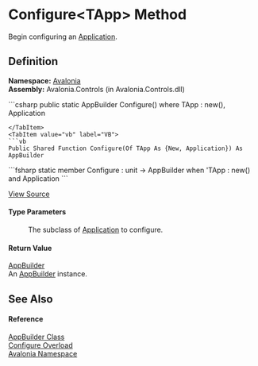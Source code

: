 # Configure&lt;TApp&gt; Method


Begin configuring an <a href="T_Avalonia_Application">Application</a>.



## Definition
**Namespace:** <a href="N_Avalonia">Avalonia</a>  
**Assembly:** Avalonia.Controls (in Avalonia.Controls.dll)

<Tabs groupId="api-code-preview">
<TabItem value="csharp" label="C#">
```csharp
public static AppBuilder Configure<TApp>()
where TApp : new(), Application

```
</TabItem>
<TabItem value="vb" label="VB">
```vb
Public Shared Function Configure(Of TApp As {New, Application}) As AppBuilder
```
</TabItem>
<TabItem value="fsharp" label="F#">
```fsharp
static member Configure : unit -> AppBuilder  when 'TApp : new() and Application
```
</TabItem>
</Tabs>



<a href="https://github.com/AvaloniaUI/Avalonia/tree/master/src/Avalonia.Controls/AppBuilder.cs#L98" title="View the source code">View Source</a>



#### Type Parameters
<dl><dt /><dd>The subclass of <a href="T_Avalonia_Application">Application</a> to configure.</dd></dl>

#### Return Value
<a href="T_Avalonia_AppBuilder">AppBuilder</a>  
An <a href="T_Avalonia_AppBuilder">AppBuilder</a> instance.

## See Also


#### Reference
<a href="T_Avalonia_AppBuilder">AppBuilder Class</a>  
<a href="Overload_Avalonia_AppBuilder_Configure">Configure Overload</a>  
<a href="N_Avalonia">Avalonia Namespace</a>  

